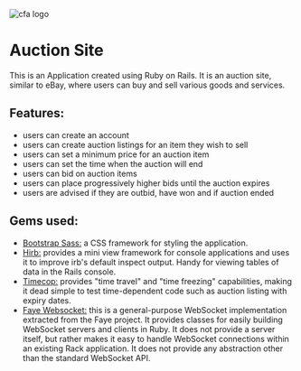 ![cfa logo](https://cloud.githubusercontent.com/assets/24615235/25730735/bc5e1786-3182-11e7-8c3b-7e509ffe7fa6.jpeg)

# Auction Site

This is an Application created using Ruby on Rails. It is an auction site, similar to eBay, where users can buy and sell various goods and services.

## Features:

- users can create an account
- users can create auction listings for an item they wish to sell
- users can set a minimum price for an auction item
- users can set the time when the auction will end
- users can bid on auction items
- users can place progressively higher bids until the auction expires
- users are advised if they are outbid, have won and if auction ended

## Gems used:

- [Bootstrap Sass:](https://github.com/twbs/bootstrap-sass) a CSS framework for styling the application.
- [Hirb:](https://github.com/cldwalker/hirb) provides a mini view framework for console applications and uses it to improve irb's default inspect output. Handy for viewing tables of data in the Rails console.
- [Timecop:](https://github.com/travisjeffery/timecop) provides "time travel" and "time freezing" capabilities, making it dead simple to test time-dependent code such as auction listing with expiry dates.
- [Faye Websocket:](https://github.com/faye/faye-websocket-ruby) this is a general-purpose WebSocket implementation extracted from the Faye project. It provides classes for easily building WebSocket servers and clients in Ruby. It does not provide a server itself, but rather makes it easy to handle WebSocket connections within an existing Rack application. It does not provide any abstraction other than the standard WebSocket API.

